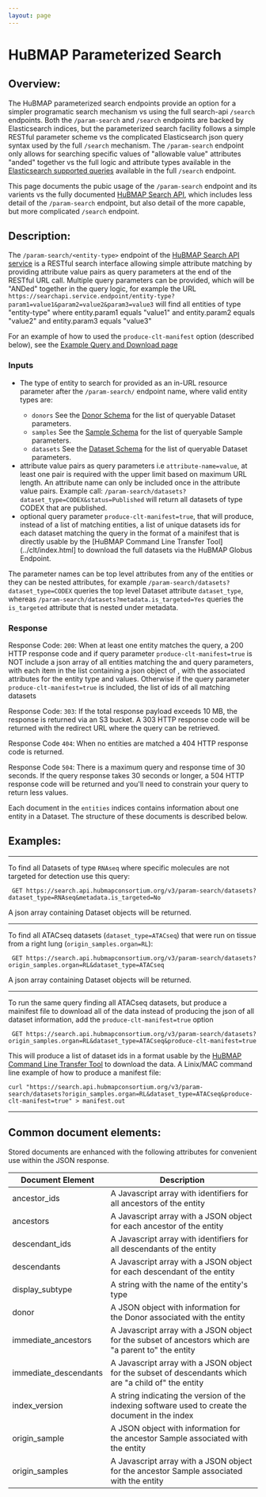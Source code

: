 ```yaml
---
layout: page
---
```

# HuBMAP Parameterized Search

## Overview:
The HuBMAP parameterized search endpoints provide an option for a simpler programatic search mechanism vs using the full search-api `/search` endpoints. Both the `/param-search` and `/search` endpoints are backed by Elasticsearch indices, but the parameterized search facility follows a simple RESTful parameter scheme vs the complicated Elasticsearch json query syntax used by the full `/search` mechanism. The `/param-search` endpoint only allows for searching specific values of "allowable value" attributes "anded" together vs the full logic and attribute types available in the [Elasticsearch supported queries](https://www.elastic.co/guide/en/elasticsearch/reference/current/query-dsl-query-string-query.html) available in the full `/search` endpoint.

This page documents the pubic usage of the `/param-search` endpoint and its varients vs the fully documented [HuBMAP Search API](https://smart-api.info/ui/7aaf02b838022d564da776b03f357158), which includes less detail of the `/param-search` endpoint, but also detail of the more capable, but more complicated `/search` endpoint.

## Description: 
The `/param-search/<entity-type>` endpoint of the [HuBMAP Search API service](https://smart-api.info/ui/7aaf02b838022d564da776b03f357158) is a RESTful search interface allowing simple attribute matching by providing attribute value pairs as query parameters at the end of the RESTful URL call.  Multiple query parameters can be provided, which will be "ANDed" together in the query logic, for example the URL `https://searchapi.service.endpoint/entity-type?param1=value1&param2=value2&param3=value3` will find all entities of type "entity-type" where entity.param1 equals "value1" and entity.param2 equals "value2" and entity.param3 equals "value3"

For an example of how to used the `produce-clt-manifest` option (described below), see the [Example Query and Download page](data-query-download-example.html)

### Inputs
 - <entity-type> The type of entity to search for provided as an in-URL resource parameter after the `/param-search/` endpoint name, where valid entity types are:
   - `donors` See the [Donor Schema](schema-donor.html) for the list of queryable Dataset parameters.
   - `samples` See the [Sample Schema](schema-sample.html) for the list of queryable Sample parameters.
   - `datasets` See the [Dataset Schema](schema-dataset.html) for the list of queryable Dataset parameters.
 - attribute value pairs as query parameters i.e `attribute-name=value`, at least one pair is required with the upper limit based on maximum URL length.  An attribute name can only be included once in the attribute value pairs.
Example call: `/param-search/datasets?dataset_type=CODEX&status=Published` will return all datasets of type CODEX that are published.
 - optional query parameter `produce-clt-manifest=true`, that will produce, instead of a list of matching entities, a list of unique datasets ids for each dataset matching the query in the format of a mainifest that is directly usable by the [HuBMAP Command Line Transfer Tool](../clt/index.html] to download the full datasets via the HuBMAP Globus Endpoint.

The parameter names can be top level attributes from any of the entities or they can be nested attributes, for example `/param-search/datasets?dataset_type=CODEX` queries the top level Dataset attribute `dataset_type`, whereas `/param-search/datasets?metadata.is_targeted=Yes` queries the `is_targeted` attribute that is nested under metadata.

### Response
Response Code: `200`:
When at least one entity matches the query, a 200 HTTP response code and if query parameter `produce-clt-manifest=true` is NOT include a json array of all entities matching the <entity-type> and query parameters, with each item in the list containing a json object of <entity-type>, with the associated attributes for the entity type and values. Otherwise if the query parameter `produce-clt-manifest=true` is included, the list of ids of all matching datasets

Response Code: `303`:
If the total response payload exceeds 10 MB, the response is returned via an S3 bucket.  A 303 HTTP response code will be returned with the redirect URL where the query can be retrieved.

Response Code `404`:
When no entities are matched a 404 HTTP response code is returned.

Response Code `504`:
There is a maximum query and response time of 30 seconds.  If the query response takes 30 seconds or longer, a 504 HTTP response code will be returned and you'll need to constrain your query to return less values.


Each document in the `entities` indices contains information about one entity in a Dataset.  The structure of these documents is described below.

## Examples:
---
To find all Datasets of type `RNAseq` where specific molecules are not targeted for detection use this query:
```
 GET https://search.api.hubmapconsortium.org/v3/param-search/datasets?dataset_type=RNAseq&metadata.is_targeted=No
```

A json array containing Dataset objects will be returned.

---

To find all ATACseq datasets (`dataset_type=ATACseq`) that were run on tissue from a right lung (`origin_samples.organ=RL`):
```
 GET https://search.api.hubmapconsortium.org/v3/param-search/datasets?origin_samples.organ=RL&dataset_type=ATACseq
```
A json array containing Dataset objects will be returned.

---

To run the same query finding all ATACseq datasets, but produce a mainifest file to download all of the data instead of producing the json of all dataset information, add the `produce-clt-manifest=true` option
```
 GET https://search.api.hubmapconsortium.org/v3/param-search/datasets?origin_samples.organ=RL&dataset_type=ATACseq&produce-clt-manifest=true
```

This will produce a list of dataset ids in a format usable by the [HuBMAP Command Line Transfer Tool](../clt/index.html) to download the data.  A Linix/MAC command line example of how to produce a manifest file:

```
curl "https://search.api.hubmapconsortium.org/v3/param-search/datasets?origin_samples.organ=RL&dataset_type=ATACseq&produce-clt-manifest=true" > manifest.out
```

---

## Common document elements:

Stored documents are enhanced with the following attributes for convenient use within the JSON response.

| Document Element      | Description                                                                                           |
|-----------------------|-------------------------------------------------------------------------------------------------------|
| ancestor_ids          | A Javascript array with identifiers for all ancestors of the entity                                   |
| ancestors             | A Javascript array with a JSON object for each ancestor of the entity                                 |
| descendant_ids        | A Javascript array with identifiers for all descendants of the entity                                 |
| descendants           | A Javascript array with a JSON object for each descendant of the entity                               |
| display_subtype       | A string with the name of the entity's type                                                           |
| donor                 | A JSON object with information for the Donor associated with the entity                               |
| immediate_ancestors   | A Javascript array with a JSON object for the subset of ancestors which are "a parent to" the entity  |
| immediate_descendants | A Javascript array with a JSON object for the subset of descendants which are "a child of" the entity |
| index_version         | A string indicating the version of the indexing software used to create the document in the index     |
| origin_sample         | A JSON object with information for the ancestor Sample associated with the entity                     |
| origin_samples        | A Javascript array with a JSON object for the ancestor Sample associated with the entity              |

